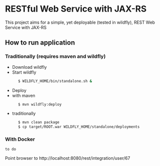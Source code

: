 # RESTful Web Service with JAX-RS

This project aims for a simple, yet deployable (tested in wildfly), REST Web Service with JAX-RS 

## How to run application
### Traditionally (requires maven and wildfly)
 - Download wildfly 
 - Start wildfly
```sh
      $ WILDFLY_HOME/bin/standalone.sh &
```
 - Deploy
  - with maven 
```sh
      $ mvn wildfly:deploy
```
  - traditionally
```sh
      $ mvn clean package
      $ cp target/ROOT.war WILDFLY_HOME/standalone/deployments
```
### With Docker
    to do
  
Point browser to http://localhost:8080/rest/integration/user/67



